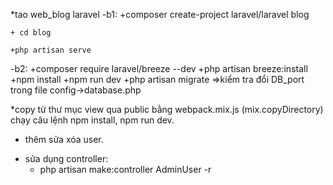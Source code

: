 *tao web_blog laravel
-b1: +composer create-project laravel/laravel blog

    + cd blog

    +php artisan serve

-b2: +composer require laravel/breeze --dev
    +php artisan breeze:install
    +npm install
    +npm run dev
    +php artisan migrate
=>kiểm tra đổi DB_port trong file config->database.php

*copy từ thư mục view qua public bằng webpack.mix.js
(mix.copyDirectory)
chạy câu lệnh npm install, npm run dev.

* thêm sửa xóa user.
- sửa dụng controller:
    + php artisan make:controller AdminUser -r